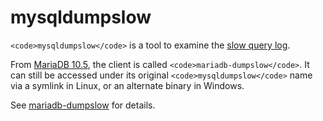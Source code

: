 
# mysqldumpslow

`<code>mysqldumpslow</code>` is a tool to examine the [slow query log](../../server-management/server-monitoring-logs/slow-query-log/slow-query-log-overview.md).


From [MariaDB 10.5](../../../release-notes/mariadb-community-server/what-is-mariadb-105.md), the client is called `<code>mariadb-dumpslow</code>`. It can still be accessed under its original `<code>mysqldumpslow</code>` name via a symlink in Linux, or an alternate binary in Windows.



See [mariadb-dumpslow](../mariadb-dumpslow.md) for details.

